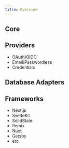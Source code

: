 ```yaml
---
title: Overview
---
```


## Core

## Providers

- OAuth/OIDC
- Email/Passwordless
- Credentials

## Database Adapters

## Frameworks

- Next.js
- SvelteKit
- SolidState
- Remix
- Nuxt
- Gatsby
- etc.